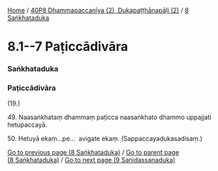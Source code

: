 
[Home](/) / [40P8 Dhammapaccanīya (2), Dukapaṭṭhānapāḷi (2)](../../40P8.md) / [8 Saṅkhataduka](../8.md)

# 8.1--7 Paṭiccādivāra

### Saṅkhataduka

### Paṭiccādivāra

(19.)

49\. Naasaṅkhataṃ dhammaṃ paṭicca naasaṅkhato dhammo uppajjati hetupaccayā.

50\. Hetuyā ekaṃ…pe…  avigate ekaṃ. (Sappaccayadukasadisaṃ.)

[Go to previous page (8 Saṅkhataduka)](../8.md) / [Go to parent page (8 Saṅkhataduka)](../8.md) / [Go to next page (9 Sanidassanaduka)](../9.md)


